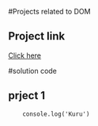 #Projects related to DOM

## Project link
[Click here](https://stackblitz.com/edit/dom-project-chaiaurcode?file=index.html)

#solution code 
## prject 1

```jaavascript
    console.log('Kuru')
```